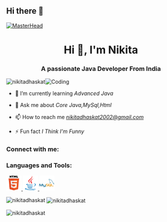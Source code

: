 ## Hi there 👋
[![MasterHead](https://www.google.com/search?sca_esv=5ea039d3f5929d6f&rlz=1C1GCEU_enIN1161IN1161&sxsrf=AHTn8zoWRn1vGlk5uJsSkbZdiWriuvuKyw:1747476707302&q=coding+banner+gif+image+for+github&udm=2&fbs=ABzOT_CWdhQLP1FcmU5B0fn3xuWpA-dk4wpBWOGsoR7DG5zJBkzPWUS0OtApxR2914vrjk60CMaA0jPMd-1UByCaBk9RKJ4HEp1SDb4A8RXo1r1hGBfiKMSt_TMxeT9qIWOfrkTRcZEbvkPWAxvKnVoYamBSvzGShNGtazFU2DO1kvSzHlpcsPhEz9nmyhBcxJuVzH5dxhZ9s2OSjJOnu3mNia_ntJzH8Q&sa=X&ved=2ahUKEwiIoZGDoqqNAxWJUGcHHUFiDNMQtKgLegQIIxAB&biw=744&bih=631&dpr=1.46#vhid=TkI7gQ7Q4UqbWM&vssid=mosaic)](http://nikitadhaskat.io)
<h1 align="center">Hi 👋, I'm Nikita</h1>
<h3 align="center">A passionate Java Developer From India</h3>

<img align="right" alt="Coding" width="400" src="https://camo.githubusercontent.com/a69ef1e4a173201181c22ac940c8b17935229d4d45ac5276631cbf4ba3d21db4/68747470733a2f2f6d69722d73332d63646e2d63662e626568616e63652e6e65742f70726f6a6563745f6d6f64756c65732f646973702f3630313031343131363737303437352e363036386265666634363430612e676966">

<p align="left"> <img src="https://komarev.com/ghpvc/?username=nikitadhaskat&label=Profile%20views&color=0e75b6&style=flat" alt="nikitadhaskat" /> </p>

- 🌱 I’m currently learning *Advanced Java*

- 💬 Ask me about *Core Java,MySql,Html*

- 📫 How to reach me *nikitadhaskat2002@gmail.com*

- ⚡ Fun fact *I Think I'm Funny*

<h3 align="left">Connect with me:</h3>
<p align="left">
</p>

<h3 align="left">Languages and Tools:</h3>
<p align="left"> <a href="https://www.w3.org/html/" target="_blank" rel="noreferrer"> <img src="https://raw.githubusercontent.com/devicons/devicon/master/icons/html5/html5-original-wordmark.svg" alt="html5" width="40" height="40"/> </a> <a href="https://www.java.com" target="_blank" rel="noreferrer"> <img src="https://raw.githubusercontent.com/devicons/devicon/master/icons/java/java-original.svg" alt="java" width="40" height="40"/> </a> <a href="https://www.mysql.com/" target="_blank" rel="noreferrer"> <img src="https://raw.githubusercontent.com/devicons/devicon/master/icons/mysql/mysql-original-wordmark.svg" alt="mysql" width="40" height="40"/> </a> </p>

<p><img align="left" src="https://github-readme-stats.vercel.app/api/top-langs?username=nikitadhaskat&show_icons=true&locale=en&layout=compact" alt="nikitadhaskat" /></p>

<p>&nbsp;<img align="center" src="https://github-readme-stats.vercel.app/api?username=nikitadhaskat&show_icons=true&locale=en" alt="nikitadhaskat" /></p>

<p><img align="center" src="https://github-readme-streak-stats.herokuapp.com/?user=nikitadhaskat&" alt="nikitadhaskat" /></p>
